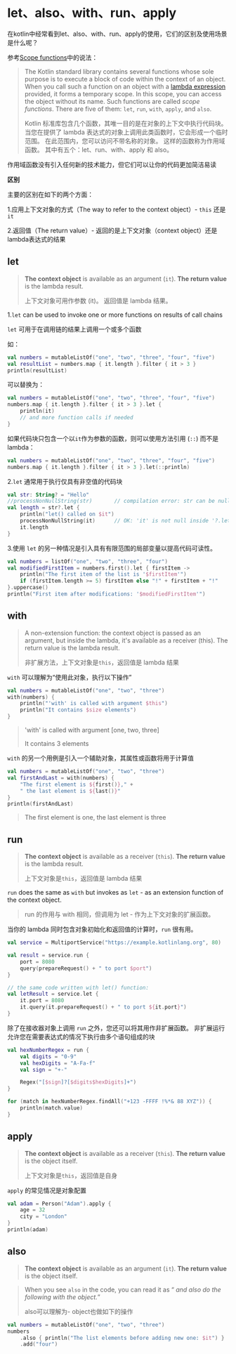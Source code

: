 # let、also、with、run、apply

在kotlin中经常看到let、also、with、run、apply的使用，它们的区别及使用场景是什么呢？

参考[Scope functions](https://kotlinlang.org/docs/scope-functions.html)中的说法：

> The Kotlin standard library contains several functions whose sole purpose is to execute a block of code within the context of an object. When you call such a function on an object with a [lambda expression](https://kotlinlang.org/docs/lambdas.html) provided, it forms a temporary scope. In this scope, you can access the object without its name. Such functions are called *scope functions*. There are five of them: `let`, `run`, `with`, `apply`, and `also`.
>
> Kotlin 标准库包含几个函数，其唯一目的是在对象的上下文中执行代码块。 当您在提供了 lambda 表达式的对象上调用此类函数时，它会形成一个临时范围。 在此范围内，您可以访问不带名称的对象。 这样的函数称为作用域函数。 其中有五个：let、run、with、apply 和 also。



作用域函数没有引入任何新的技术能力，但它们可以让你的代码更加简洁易读



**区别**

主要的区别在如下的两个方面：

1.应用上下文对象的方式（The way to refer to the context object）- `this` 还是 `it`

2.返回值（The return value）- 返回的是上下文对象（context object）还是lambda表达式的结果



## let

> **The context object** is available as an argument (`it`). **The return value** is the lambda result.
>
> 上下文对象可用作参数 (it)。 返回值是 lambda 结果。

1.`let` can be used to invoke one or more functions on results of call chains

`let` 可用于在调用链的结果上调用一个或多个函数

如：

```kotlin
val numbers = mutableListOf("one", "two", "three", "four", "five")
val resultList = numbers.map { it.length }.filter { it > 3 }
println(resultList)   
```

可以替换为：

```kotlin
val numbers = mutableListOf("one", "two", "three", "four", "five")
numbers.map { it.length }.filter { it > 3 }.let { 
    println(it)
    // and more function calls if needed
} 
```

如果代码块只包含一个以`it`作为参数的函数，则可以使用方法引用 (`::`) 而不是 lambda：

```kotlin
val numbers = mutableListOf("one", "two", "three", "four", "five")
numbers.map { it.length }.filter { it > 3 }.let(::println)
```

2.`let` 通常用于执行仅具有非空值的代码块

```kotlin
val str: String? = "Hello"   
//processNonNullString(str)       // compilation error: str can be null
val length = str?.let { 
    println("let() called on $it")        
    processNonNullString(it)      // OK: 'it' is not null inside '?.let { }'
    it.length
}
```

3.使用 `let` 的另一种情况是引入具有有限范围的局部变量以提高代码可读性。

```kotlin
val numbers = listOf("one", "two", "three", "four")
val modifiedFirstItem = numbers.first().let { firstItem ->
    println("The first item of the list is '$firstItem'")
    if (firstItem.length >= 5) firstItem else "!" + firstItem + "!"
}.uppercase()
println("First item after modifications: '$modifiedFirstItem'")
```



## with

> A non-extension function: the context object is passed as an argument, but inside the lambda, it's available as a receiver (this). The return value is the lambda result.
>
> 非扩展方法，上下文对象是`this`，返回值是 lambda 结果

`with` 可以理解为“使用此对象，执行以下操作”

```kotlin
val numbers = mutableListOf("one", "two", "three")
with(numbers) {
    println("'with' is called with argument $this")
    println("It contains $size elements")
}
```

> 'with' is called with argument [one, two, three]
>
>  It contains 3 elements

`with` 的另一个用例是引入一个辅助对象，其属性或函数将用于计算值

```kotlin
val numbers = mutableListOf("one", "two", "three")
val firstAndLast = with(numbers) {
    "The first element is ${first()}," +
    " the last element is ${last()}"
}
println(firstAndLast)
```

> The first element is one, the last element is three



## run

> **The context object** is available as a receiver (`this`). **The return value** is the lambda result.
>
> 上下文对象是`this`，返回值是 lambda 结果

`run` does the same as `with` but invokes as `let` - as an extension function of the context object.

> run 的作用与 with 相同，但调用为 let - 作为上下文对象的扩展函数。

当你的 lambda 同时包含对象初始化和返回值的计算时，`run` 很有用。

```kotlin
val service = MultiportService("https://example.kotlinlang.org", 80)

val result = service.run {
    port = 8080
    query(prepareRequest() + " to port $port")
}

// the same code written with let() function:
val letResult = service.let {
    it.port = 8080
    it.query(it.prepareRequest() + " to port ${it.port}")
}
```

除了在接收器对象上调用 `run` 之外，您还可以将其用作非扩展函数。 非扩展运行允许您在需要表达式的情况下执行由多个语句组成的块

```kotlin
val hexNumberRegex = run {
    val digits = "0-9"
    val hexDigits = "A-Fa-f"
    val sign = "+-"

    Regex("[$sign]?[$digits$hexDigits]+")
}

for (match in hexNumberRegex.findAll("+123 -FFFF !%*& 88 XYZ")) {
    println(match.value)
}
```



## apply﻿

> **The context object** is available as a receiver (`this`). **The return value** is the object itself.
>
> 上下文对象是`this`，返回值是自身

`apply` 的常见情况是对象配置

```kotlin
val adam = Person("Adam").apply {
    age = 32
    city = "London"        
}
println(adam)
```



## also﻿

> **The context object** is available as an argument (`it`). **The return value** is the object itself.

> When you see `also` in the code, you can read it as “ *and also do the following with the object.*”
>
> also可以理解为- object也做如下的操作

```kotlin
val numbers = mutableListOf("one", "two", "three")
numbers
    .also { println("The list elements before adding new one: $it") }
    .add("four")
```


























